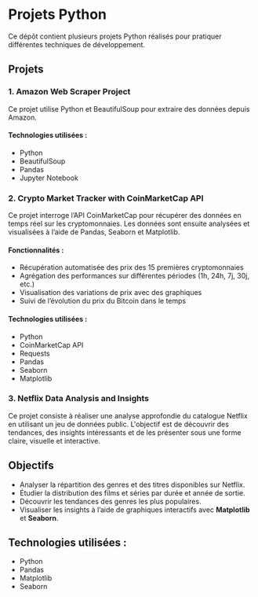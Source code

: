 # Projets Python

Ce dépôt contient plusieurs projets Python réalisés pour pratiquer différentes techniques de développement.

## Projets

### 1. Amazon Web Scraper Project
Ce projet utilise Python et BeautifulSoup pour extraire des données depuis Amazon.

#### Technologies utilisées :
- Python
- BeautifulSoup
- Pandas
- Jupyter Notebook

  
### 2. Crypto Market Tracker with CoinMarketCap API
Ce projet interroge l’API CoinMarketCap pour récupérer des données en temps réel sur les cryptomonnaies. Les données sont ensuite analysées et visualisées à l’aide de Pandas, Seaborn et Matplotlib.

#### Fonctionnalités :
- Récupération automatisée des prix des 15 premières cryptomonnaies
- Agrégation des performances sur différentes périodes (1h, 24h, 7j, 30j, etc.)
- Visualisation des variations de prix avec des graphiques
- Suivi de l’évolution du prix du Bitcoin dans le temps

#### Technologies utilisées :
- Python
- CoinMarketCap API
- Requests
- Pandas
- Seaborn
- Matplotlib

### 3. Netflix Data Analysis and Insights

Ce projet consiste à réaliser une analyse approfondie du catalogue Netflix en utilisant un jeu de données public. L'objectif est de découvrir des tendances, des insights intéressants et de les présenter sous une forme claire, visuelle et interactive.

## Objectifs

- Analyser la répartition des genres et des titres disponibles sur Netflix.
- Étudier la distribution des films et séries par durée et année de sortie.
- Découvrir les tendances des genres les plus populaires.
- Visualiser les insights à l’aide de graphiques interactifs avec **Matplotlib** et **Seaborn**.

## Technologies utilisées :

- Python
- Pandas
- Matplotlib
- Seaborn

